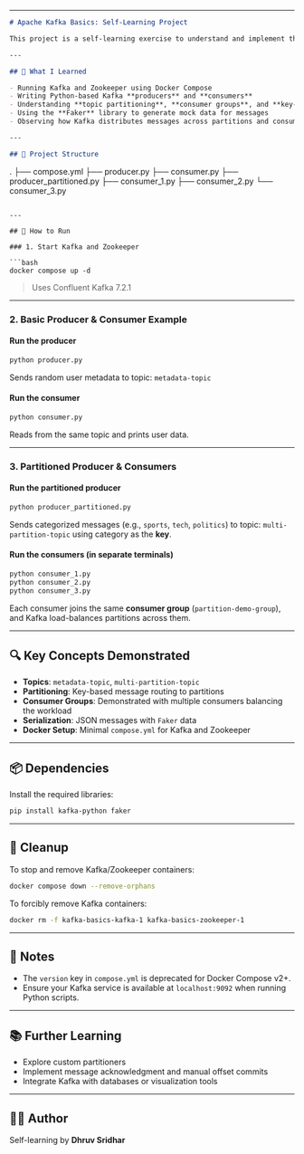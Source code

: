 

---

```markdown
# Apache Kafka Basics: Self-Learning Project

This project is a self-learning exercise to understand and implement the core concepts of **Apache Kafka** using Docker, Python producers/consumers, and message partitioning.

---

## 🧠 What I Learned

- Running Kafka and Zookeeper using Docker Compose
- Writing Python-based Kafka **producers** and **consumers**
- Understanding **topic partitioning**, **consumer groups**, and **key-based message routing**
- Using the **Faker** library to generate mock data for messages
- Observing how Kafka distributes messages across partitions and consumers

---

## 🧱 Project Structure

```
.
├── compose.yml
├── producer.py
├── consumer.py
├── producer_partitioned.py
├── consumer_1.py
├── consumer_2.py
└── consumer_3.py
```

---

## 🚀 How to Run

### 1. Start Kafka and Zookeeper

```bash
docker compose up -d
```

> Uses Confluent Kafka 7.2.1

---

### 2. Basic Producer & Consumer Example

#### Run the producer
```bash
python producer.py
```

Sends random user metadata to topic: `metadata-topic`

#### Run the consumer
```bash
python consumer.py
```

Reads from the same topic and prints user data.

---

### 3. Partitioned Producer & Consumers

#### Run the partitioned producer
```bash
python producer_partitioned.py
```

Sends categorized messages (e.g., `sports`, `tech`, `politics`) to topic: `multi-partition-topic` using category as the **key**.

#### Run the consumers (in separate terminals)

```bash
python consumer_1.py
python consumer_2.py
python consumer_3.py
```

Each consumer joins the same **consumer group** (`partition-demo-group`), and Kafka load-balances partitions across them.

---

## 🔍 Key Concepts Demonstrated

- **Topics**: `metadata-topic`, `multi-partition-topic`
- **Partitioning**: Key-based message routing to partitions
- **Consumer Groups**: Demonstrated with multiple consumers balancing the workload
- **Serialization**: JSON messages with `Faker` data
- **Docker Setup**: Minimal `compose.yml` for Kafka and Zookeeper

---

## 📦 Dependencies

Install the required libraries:

```bash
pip install kafka-python faker
```

---

## 🧹 Cleanup

To stop and remove Kafka/Zookeeper containers:

```bash
docker compose down --remove-orphans
```

To forcibly remove Kafka containers:

```bash
docker rm -f kafka-basics-kafka-1 kafka-basics-zookeeper-1
```

---

## 🧠 Notes

- The `version` key in `compose.yml` is deprecated for Docker Compose v2+.
- Ensure your Kafka service is available at `localhost:9092` when running Python scripts.

---

## 📚 Further Learning

- Explore custom partitioners
- Implement message acknowledgment and manual offset commits
- Integrate Kafka with databases or visualization tools

---

## 🧑‍💻 Author

Self-learning by **Dhruv Sridhar**
```


